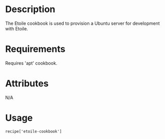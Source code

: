 Description
===========
The Etoile cookbook is used to provision a Ubuntu server for development with
Etoile.

Requirements
============

Requires 'apt' cookbook.

Attributes
==========
N/A

Usage
=====

`recipe['etoile-cookbook']`
